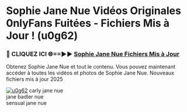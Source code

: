 # Sophie Jane Nue Vidéos Originales 0nlyFans Fuitées - Fichiers Mis à Jour ! (u0g62)

<h3>🔴 CLIQUEZ ICI 🌐==►► <a href="https://tinyurl.com/2pmr4ezf" rel="nofollow">Sophie Jane Nue Fichiers Mis à Jour</a></h3>

Obtenez Sophie Jane Nue et tout le contenu. Vous pouvez maintenant accéder à toutes les vidéos et photos de Sophie Jane Nue. Nouveaux fichiers mis à jour 2025

[![u0g62](https://i.imgur.com/6SNvagu.gif)](https://tinyurl.com/2pmr4ezf)
carly jane nue<br>
jane badler nue<br>
sensual jane nue